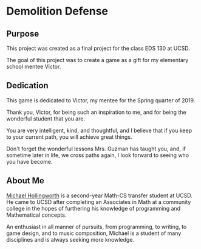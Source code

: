 # Demolition Defense

## Purpose

This project was created as a final project for the class EDS 130 at UCSD.

The goal of this project was to create a game as a gift for my elementary school mentee Victor.

## Dedication

This game is dedicated to Victor, my mentee for the Spring quarter of 2019.

Thank you, Victor, for being such an inspiration to me, and for being the wonderful student that you are.

You are very intelligent, kind, and thoughtful, and I believe that if you keep to your current path, you will achieve great things.

Don't forget the wonderful lessons Mrs. Guzman has taught you, and, if sometime later in life, we cross paths again, I look forward to seeing who you have become.

## About Me

[Michael Hollingworth](michaelhollingworth.io) is a second-year Math-CS transfer student at UCSD. He came to UCSD after completing an Associates in Math at a community college in the hopes of furthering his knowledge of programming and Mathematical concepts.

An enthusiast in all manner of pursuits, from programming, to writing, to game design, and to music composition, Michael is a student of many disciplines and is always seeking more knowledge.
